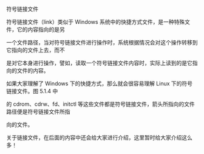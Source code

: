 符号链接文件

符号链接文件（link）类似于 Windows 系统中的快捷方式文件，是一种特殊文件，它的内容指向的是另

一个文件路径，当对符号链接文件进行操作时，系统根据情况会对这个操作转移到它指向的文件上去，而不

是对它本身进行操作，譬如，读取一个符号链接文件内容时，实际上读到的是它指向的文件的内容。

如果大家理解了 Windows 下的快捷方式，那么就会很容易理解 Linux 下的符号链接文件。图 5.1.4 中

的 cdrom、cdrw、fd、initctl 等这些文件都是符号链接文件，箭头所指向的文件路径便是符号链接文件所指

向的文件。

关于链接文件，在后面的内容中还会给大家进行介绍，这里暂时给大家介绍这么多！
